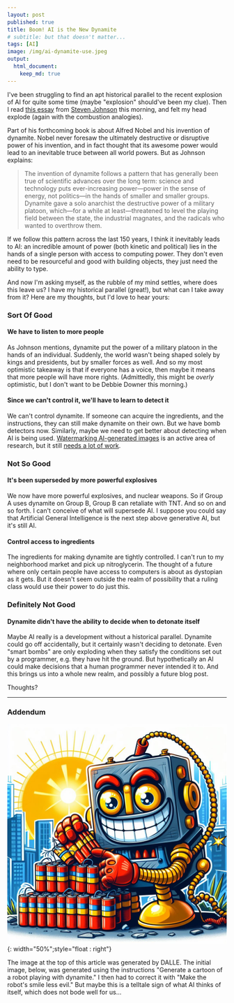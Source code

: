 ```yaml
---
layout: post
published: true
title: Boom! AI is the New Dynamite
# subtitle: but that doesn't matter...
tags: [AI]
image: /img/ai-dynamite-use.jpeg
output:
  html_document:
    keep_md: true
---
```


I've been struggling to find an apt historical parallel to the recent explosion of AI for quite some time (maybe "explosion" should've been my clue). Then I read [this essay](https://adjacentpossible.substack.com/p/the-controlled-explosion?utm_source=post-email-title&publication_id=514230&post_id=141000309&utm_campaign=email-post-title&isFreemail=true&r=a3ya&utm_medium=email) from [Steven Johnson](https://substack.com/@adjacentpossible) this morning, and felt my head explode (again with the combustion analogies).

Part of his forthcoming book is about Alfred Nobel and his invention of dynamite. Nobel never foresaw the ultimately destructive or disruptive power of his invention, and in fact thought that its awesome power would lead to an inevitable truce between all world powers. But as Johnson explains:

> The invention of dynamite follows a pattern that has generally been true of scientific advances over the long term: science and technology puts ever-increasing power—power in the sense of energy, not politics—in the hands of smaller and smaller groups. Dynamite gave a solo anarchist the destructive power of a military platoon, which—for a while at least—threatened to level the playing field between the state, the industrial magnates, and the radicals who wanted to overthrow them.

If we follow this pattern across the last 150 years, I think it inevitably leads to AI: an incredible amount of power (both kinetic and political) lies in the hands of a single person with access to computing power. They don't even need to be resourceful and good with building objects, they just need the ability to type.

And now I'm asking myself, as the rubble of my mind settles, where does this leave us? I have my historical parallel (great!), but what can I take away from it? Here are my thoughts, but I'd love to hear yours:

### Sort Of Good

#### We have to listen to more people

As Johnson mentions, dynamite put the power of a military platoon in the hands of an individual. Suddenly, the world wasn't being shaped solely by kings and presidents, but by smaller forces as well. And so my most optimistic takeaway is that if everyone has a voice, then maybe it means that more people will have more rights. (Admittedly, this might be *overly* optimistic, but I don't want to be Debbie Downer this morning.)

#### Since we can't control it, we'll have to learn to detect it

We can't control dynamite. If someone can acquire the ingredients, and the instructions, they can still make dynamite on their own. But we have bomb detectors now. Similarly, maybe we need to get better about detecting when AI is being used. [Watermarking AI-generated images](https://deepmind.google/discover/blog/identifying-ai-generated-images-with-synthid/) is an active area of research, but it still [needs a lot of work](https://www.wired.com/story/artificial-intelligence-watermarking-issues/). 

### Not So Good

#### It's been superseded by more powerful explosives

We now have more powerful explosives, and nuclear weapons. So if Group A uses dynamite on Group B, Group B can retaliate with TNT. And so on and so forth. I can't conceive of what will supersede AI. I suppose you could say that Artificial General Intelligence is the next step above generative AI, but it's still AI.

#### Control access to ingredients

The ingredients for making dynamite are tightly controlled. I can't run to my neighborhood market and pick up nitroglycerin. The thought of a future where only certain people have access to computers is about as dystopian as it gets. But it doesn't seem outside the realm of possibility that a ruling class would use their power to do just this.

### Definitely Not Good

#### Dynamite didn't have the ability to decide when to detonate itself

Maybe AI really is a development without a historical parallel. Dynamite could go off accidentally, but it certainly wasn't deciding to detonate. Even "smart bombs" are only exploding when they satisfy the conditions set out by a programmer, e.g. they have hit the ground. But hypothetically an AI could make decisions that a human programmer never intended it to. And this brings us into a whole new realm, and possibly a future blog post.

Thoughts?

----

### Addendum

!["A cartoon of a robot playing with dynamite"](/img/ai-dynamite-evil.jpeg "Evil robot"){: width="50%";style="float : right"}

The image at the top of this article was generated by DALLE. The initial image, below, was generated using the instructions "Generate a cartoon of a robot playing with dynamite." I then had to correct it with "Make the robot's smile less evil." But maybe this is a telltale sign of what AI thinks of itself, which does not bode well for us...

